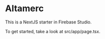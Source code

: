 # Altamerc

This is a NextJS starter in Firebase Studio.

To get started, take a look at src/app/page.tsx.
